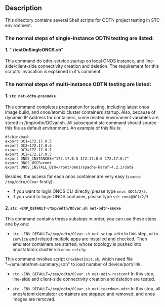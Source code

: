 ## Description

This directory contains several Shell scripts for ODTN project testing in STC environment.

### The normal steps of single-instance ODTN testing are listed:

#### 1. "./testOnSingleONOS.sh"

This command do odtn-setvice startup on local ONOS instance, and line-side/client-side connectivity creation and deletion.
The requirement for this script's invocation is explained in it's comment.

### The normal steps of multi-instance ODTN testing are listed:

#### 1. `stc net-odtn-presmoke`
This command completes preparation for testing, including latest onos image build, and onos/atomix cluster containers startup. Also, because of dynamic IP Address for containers, some related environment variables are stored in /tmp/odtn/OCvar.sh. All subsequent stc command should source this file as default environment. An example of this file is:

```shell
#!/bin/bash
export OC1=172.17.0.5
export OC2=172.17.0.6
export OC3=172.17.0.7
export OCI=172.17.0.5
export ONOS_INSTANCES="172.17.0.5 172.17.0.6 172.17.0.7"
export ONOS_USER=root
export ONOS_INSTALL_DIR=/root/onos/apache-karaf-4.2.3/data
```

Besides, the access for each onos container are very easy (`source /tmp/odtn/OCvar` firstly):
* If you want to login ONOS CLI directly, please type `onos $OC1/2/3`.
* If you want to login ONOS container, please type `ssh root@OC1/2/3`.

#### 2. `stc -ENV_DEFAULT=/tmp/odtn/OCvar.sh net-odtn-smoke`

This command contains thress substeps in order, you can use these steps one by one:
* `stc -ENV_DEFAULT=/tmp/odtn/OCvar.sh net-setup-odtn`
In this step, `odtn-service` and related multiple apps are installed and checked. Then emulator containers are started, whose topology is pushed into onos/atomix cluster via `onos-netcfg`.

This command invokes script `CheckNetInit.sh`, which need file "~/emulator/net-summary.json" to load number of device/port/link.

* `stc -ENV_DEFAULT=/tmp/odtn/OCvar.sh net-odtn-restconf`
In this step, line-side and client-side connectivity creation and deletion are tested.

* `stc -ENV_DEFAULT=/tmp/odtn/OCvar.sh net-teardown-odtn`
In this step, all onos/atomix/emulator containers are stopped and removed, and onos images are removed.
